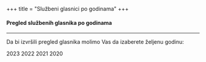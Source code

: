 +++
title = "Službeni glasnici po godinama"
+++

#### Pregled službenih glasnika po godinama

---

Da bi izvršili pregled glasnika molimo Vas da izaberete željenu godinu:

2023
2022
2021
2020